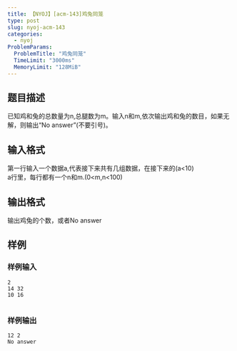 ```yaml
---
title: 【NYOJ】[acm-143]鸡兔同笼
type: post
slug: nyoj-acm-143
categories:
  - nyoj
ProblemParams:
  ProblemTitle: "鸡兔同笼"
  TimeLimit: "3000ms"
  MemoryLimit: "128MiB"
---
```


## 题目描述

已知鸡和兔的总数量为n,总腿数为m。输入n和m,依次输出鸡和兔的数目，如果无解，则输出“No answer”(不要引号)。

## 输入格式

第一行输入一个数据a,代表接下来共有几组数据，在接下来的(a&lt;10)<br />a行里，每行都有一个n和m.(0&lt;m,n&lt;100)

## 输出格式

输出鸡兔的个数，或者No answer

## 样例

<h3>样例输入</h3>

```
2
14 32
10 16


```
<h3>样例输出</h3>

```
12 2
No answer

```


